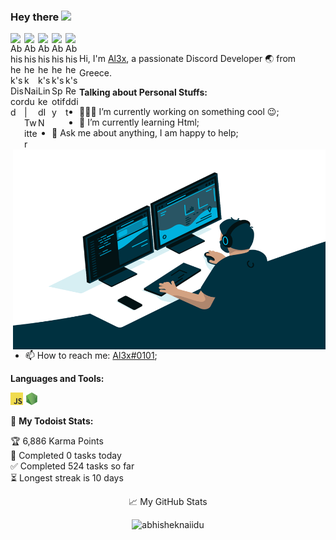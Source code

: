 ### Hey there <img src="https://media.giphy.com/media/hvRJCLFzcasrR4ia7z/giphy.gif" width="25px">
<a href="https://discord.gg/XTW52Kt">
  <img align="left" alt="Abhishek's Discord" width="22px" src="https://raw.githubusercontent.com/peterthehan/peterthehan/master/assets/discord.svg" />
</a>
<a href="https://twitter.com/abhisheknaiidu">
  <img align="left" alt="Abhishek Naidu | Twitter" width="22px" src="https://raw.githubusercontent.com/peterthehan/peterthehan/master/assets/twitter.svg" />
</a>
<a href="https://www.linkedin.com/in/abhisheknaiidu/">
  <img align="left" alt="Abhishek's LinkedIN" width="22px" src="https://raw.githubusercontent.com/peterthehan/peterthehan/master/assets/linkedin.svg" />
</a>
<a href="https://open.spotify.com/user/e90fe4zsndbm6xoe2t7t8kogf?si=WaLKpwvWTle0btle2qPb6g">
  <img align="left" alt="Abhishek's Spotify" width="22px" src="https://raw.githubusercontent.com/peterthehan/peterthehan/master/assets/spotify.svg" />
</a>
<a href="https://www.reddit.com/user/geekyabhi/">
  <img align="left" alt="Abhishek's Reddit" width="22px" src="https://raw.githubusercontent.com/peterthehan/peterthehan/master/assets/reddit.svg" />
</a>

<br />

Hi, I'm [Al3x](https://discord.gg/tGBBR63T), a passionate  Discord Developer 🌏 from Greece.

  <img align="right" alt="GIF" src="https://raw.githubusercontent.com/Dev-Al3x/Dev-Al3x/main/code.gif" width="500" height="320" />
  
**Talking about Personal Stuffs:**

- 👨🏽‍💻 I’m currently working on something cool :wink:;
- 🌱 I’m currently learning Html; 
- 💬 Ask me about anything, I am happy to help;
- 📫 How to reach me: [Al3x#0101](https://twitter.com/abhisheknaiidu);

**Languages and Tools:**  

<code><img height="20" src="https://raw.githubusercontent.com/github/explore/80688e429a7d4ef2fca1e82350fe8e3517d3494d/topics/javascript/javascript.png"></code>
<code><img height="20" src="https://raw.githubusercontent.com/github/explore/80688e429a7d4ef2fca1e82350fe8e3517d3494d/topics/nodejs/nodejs.png"></code>



🚧 **My Todoist Stats:**
<!-- TODO-IST:START -->
🏆  6,886 Karma Points           
🌸  Completed 0 tasks today           
✅  Completed 524 tasks so far           
⏳  Longest streak is 10 days
<!-- TODO-IST:END -->


<p align="center">📈 My GitHub Stats </>

<p align="center"> <img src="https://github-readme-stats.vercel.app/api?username=Dev-Al3x&show_icons=true&theme=gotham" alt="abhisheknaiidu" />




